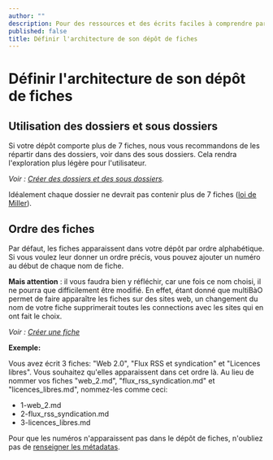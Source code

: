 ```yaml
---
author: ""
description: Pour des ressources et des écrits faciles à comprendre par les utilisateurs
published: false
title: Définir l'architecture de son dépôt de fiches
---
```


# Définir l'architecture de son dépôt de fiches

## Utilisation des dossiers et sous dossiers

Si votre dépôt comporte plus de 7 fiches, nous vous recommandons de les répartir dans des dossiers, voir dans des sous dossiers. Cela rendra l'exploration plus légère pour l'utilisateur.

*Voir : [Créer des dossiers et des sous dossiers](http://multibao.org/#multibao/documentation/blob/master/fiches/creer_dossiers.md).*

Idéalement chaque dossier ne devrait pas contenir plus de 7 fiches ([loi de Miller](https://fr.wikipedia.org/wiki/Le_nombre_magique_sept,_plus_ou_moins_deux)).

## Ordre des fiches

Par défaut, les fiches apparaissent dans votre dépôt par ordre alphabétique.
Si vous voulez leur donner un ordre précis, vous pouvez ajouter un numéro au début de chaque nom de fiche.

**Mais attention** : il vous faudra bien y réfléchir, car une fois ce nom choisi, il ne pourra que difficilement être modifié. En effet, étant donné que multiBàO permet de faire apparaître les fiches sur des sites web, un changement du nom de votre fiche supprimerait toutes les connections avec les sites qui en ont fait le choix. 

*Voir : [Créer une fiche](http://multibao.org/#multibao/documentation/blob/master/fiches/creer_fiche_multibao.md)*

**Exemple:**

Vous avez écrit 3 fiches: "Web 2.0", "Flux RSS et syndication" et "Licences libres".
Vous souhaitez qu'elles apparaissent dans cet ordre là.
Au lieu de nommer vos fiches "web_2.md", "flux_rss_syndication.md" et "licences_libres.md", nommez-les comme ceci:
* 1-web_2.md
* 2-flux_rss_syndication.md
* 3-licences_libres.md

Pour que les numéros n'apparaissent pas dans le dépôt de fiches, n'oubliez pas de [renseigner les métadatas](http://www.multibao.org/#multibao/documentation/blob/master/fiches/metadatas.md).

